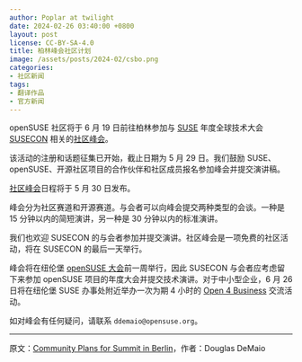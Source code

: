 ```yaml
---
author: Poplar at twilight
date: 2024-02-26 03:40:00 +0800
layout: post
license: CC-BY-SA-4.0
title: 柏林峰会社区计划
image: /assets/posts/2024-02/csbo.png
categories:
- 社区新闻
tags:
- 翻译作品
- 官方新闻
---
```


openSUSE 社区将于 6 月 19 日前往柏林参加与 [SUSE] 年度全球技术大会 [SUSECON] 相关的[社区峰会]。

[社区峰会]: https://events.opensuse.org/
[suse]: https://www.suse.com/
[SUSECON]: https://www.suse.com/susecon/

该活动的注册和话题征集已开始，截止日期为 5 月 29 日。我们鼓励 SUSE、openSUSE、开源社区项目的合作伙伴和社区成员报名参加峰会并提交演讲稿。

[社区峰会]日程将于 5 月 30 日发布。

峰会分为社区赛道和开源赛道。与会者可以向峰会提交两种类型的会谈。一种是 15 分钟以内的简短演讲，另一种是 30 分钟以内的标准演讲。

我们也欢迎 SUSECON 的与会者参加并提交演讲。社区峰会是一项免费的社区活动，将在 SUSECON 的最后一天举行。

峰会将在纽伦堡 [openSUSE 大会]前一周举行，因此 SUSECON 与会者应考虑留下来参加 openSUSE 项目的年度大会并提交技术演讲。对于中小型企业，6 月 26 日将在纽伦堡 SUSE 办事处附近举办一次为期 4 小时的 [Open 4 Business] 交流活动。

[openSUSE 大会]: https://events.opensuse.org/
[Open 4 Business]: https://news.opensuse.org/2024/01/12/conference-adds-business-focused-networking-event/

如对峰会有任何疑问，请联系 `ddemaio@opensuse.org`。

----

原文：[Community Plans for Summit in Berlin](https://news.opensuse.org/2024/02/26/community-summit-berlin/)，作者：Douglas DeMaio